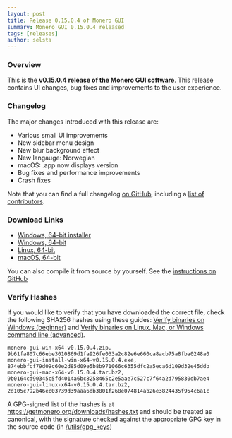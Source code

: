 ```yaml
---
layout: post
title: Release 0.15.0.4 of Monero GUI
summary: Monero GUI 0.15.0.4 released
tags: [releases]
author: selsta
---
```


### Overview
This is the **v0.15.0.4 release of the Monero GUI software**. This release contains UI changes, bug fixes and improvements to the user experience.

### Changelog

The major changes introduced with this release are:

- Various small UI improvements
- New sidebar menu design
- New blur background effect
- New langauge: Norwegian
- macOS: .app now displays version
- Bug fixes and performance improvements
- Crash fixes

Note that you can find a full changelog [on GitHub](https://github.com/monero-project/monero-gui/compare/v0.15.0.2...v0.15.0.4), including a [list of contributors](https://github.com/monero-project/monero-gui/releases/tag/v0.15.0.4).

### Download Links

- [Windows, 64-bit installer](https://downloads.getmonero.org/gui/monero-gui-install-win-x64-v0.15.0.4.exe)
- [Windows, 64-bit](https://downloads.getmonero.org/gui/monero-gui-win-x64-v0.15.0.4.zip)
- [Linux, 64-bit](https://downloads.getmonero.org/gui/monero-gui-linux-x64-v0.15.0.4.tar.bz2)
- [macOS, 64-bit](https://downloads.getmonero.org/gui/monero-gui-mac-x64-v0.15.0.4.tar.bz2)

You can also compile it from source by yourself. See the [instructions on GitHub](https://github.com/monero-project/monero-gui)

### Verify Hashes

If you would like to verify that you have downloaded the correct file, check the following SHA256 hashes using these guides: [Verify binaries on Windows (beginner)]({{site.baseurl}}/resources/user-guides/verification-windows-beginner.html) and [Verify binaries on Linux, Mac, or Windows command line (advanced)]({{site.baseurl}}/resources/user-guides/verification-allos-advanced.html).

```
monero-gui-win-x64-v0.15.0.4.zip, 9b61fa807c66ebe3010869d1fa926fe033a2c82e6e660ca8acb75a8fba0248a0
monero-gui-install-win-x64-v0.15.0.4.exe, 874ebbfcf79d09c60e2d85d09e5b8b971066c6355dfc2a5eca6d109d32e45ddb
monero-gui-mac-x64-v0.15.0.4.tar.bz2, 9b0164cd90345c5fd4014a6bc8258465c2e5aae7c527c7f64a2d795830db7ae4
monero-gui-linux-x64-v0.15.0.4.tar.bz2, 2d105c792b46ec03739d39aaa6db3801f268e074814ab26e3824435f954c6a1c
```

A GPG-signed list of the hashes is at https://getmonero.org/downloads/hashes.txt and should be treated as canonical, with the signature checked against the appropriate GPG key in the source code (in [/utils/gpg_keys](https://github.com/monero-project/monero/tree/master/utils/gpg_keys))
